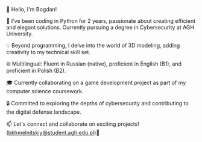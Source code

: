 👋 Hello, I'm Bogdan!

🚀 I've been coding in Python for 2 years, passionate about creating efficient and elegant solutions. Currently pursuing a degree in Cybersecurity at AGH University.

💡 Beyond programming, I delve into the world of 3D modeling, adding creativity to my technical skill set.

🌐 Multilingual: Fluent in Russian (native), proficient in English (B1), and proficient in Polish (B2).

🎓 Currently collaborating on a game development project as part of my computer science coursework.

🔒 Committed to exploring the depths of cybersecurity and contributing to the digital defense landscape.

📫 Let's connect and collaborate on exciting projects! (bkhmelnitskiy@student.agh.edu.pl)🤝

